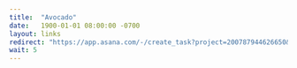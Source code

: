 ```yaml
---
title:  "Avocado"
date:   1900-01-01 08:00:00 -0700
layout: links
redirect: "https://app.asana.com/-/create_task?project=200787944626650&name=avocado&description=Added%20from%20shortlink"
wait: 5
---
```



